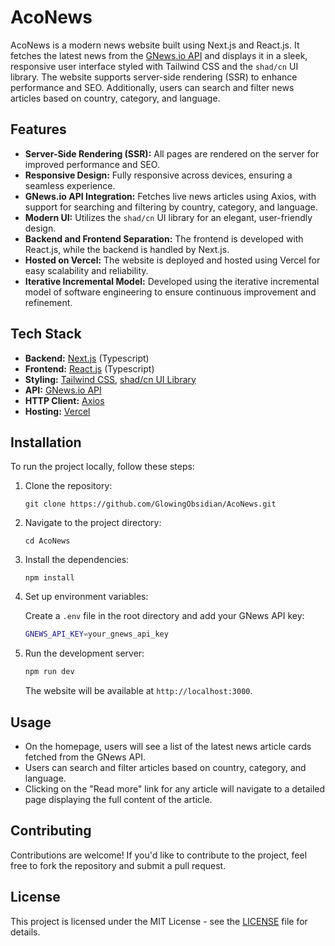 # AcoNews

AcoNews is a modern news website built using Next.js and React.js. It fetches the latest news from the [GNews.io API](https://gnews.io/) and displays it in a sleek, responsive user interface styled with Tailwind CSS and the `shad/cn` UI library. The website supports server-side rendering (SSR) to enhance performance and SEO. Additionally, users can search and filter news articles based on country, category, and language.

## Features

- **Server-Side Rendering (SSR):** All pages are rendered on the server for improved performance and SEO.
- **Responsive Design:** Fully responsive across devices, ensuring a seamless experience.
- **GNews.io API Integration:** Fetches live news articles using Axios, with support for searching and filtering by country, category, and language.
- **Modern UI:** Utilizes the `shad/cn` UI library for an elegant, user-friendly design.
- **Backend and Frontend Separation:** The frontend is developed with React.js, while the backend is handled by Next.js.
- **Hosted on Vercel:** The website is deployed and hosted using Vercel for easy scalability and reliability.
- **Iterative Incremental Model:** Developed using the iterative incremental model of software engineering to ensure continuous improvement and refinement.

## Tech Stack

- **Backend:** [Next.js](https://nextjs.org/) (Typescript)
- **Frontend:** [React.js](https://reactjs.org/) (Typescript)
- **Styling:** [Tailwind CSS](https://tailwindcss.com/), [shad/cn UI Library](https://shadcn.dev/)
- **API:** [GNews.io API](https://gnews.io/)
- **HTTP Client:** [Axios](https://axios-http.com/)
- **Hosting:** [Vercel](https://vercel.com/)

## Installation

To run the project locally, follow these steps:

1. Clone the repository:
   ```
   git clone https://github.com/GlowingObsidian/AcoNews.git
   ```
2. Navigate to the project directory:
   ```
   cd AcoNews
   ```
3. Install the dependencies:
   ```
   npm install
   ```
4. Set up environment variables:

   Create a `.env` file in the root directory and add your GNews API key:

   ```bash
   GNEWS_API_KEY=your_gnews_api_key
   ```

5. Run the development server:

   ```bash
   npm run dev
   ```

   The website will be available at `http://localhost:3000`.

## Usage

- On the homepage, users will see a list of the latest news article cards fetched from the GNews API.
- Users can search and filter articles based on country, category, and language.
- Clicking on the "Read more" link for any article will navigate to a detailed page displaying the full content of the article.

## Contributing

Contributions are welcome! If you'd like to contribute to the project, feel free to fork the repository and submit a pull request.

## License

This project is licensed under the MIT License - see the [LICENSE](LICENSE) file for details.
